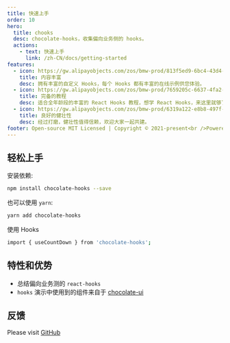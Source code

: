 ```yaml
---
title: 快速上手
order: 10
hero:
  title: chooks
  desc: chocolate-hooks，收集偏向业务侧的 hooks。
  actions:
    - text: 快速上手
      link: /zh-CN/docs/getting-started
features:
  - icon: https://gw.alipayobjects.com/zos/bmw-prod/813f5ed9-6bc4-43d4-9f74-ec81ecf35733/k7htg6n4_w144_h144.png
    title: 内容丰富
    desc: 拥有丰富的自定义 Hooks，每个 Hooks 都有丰富的在线示例供您体验。
  - icon: https://gw.alipayobjects.com/zos/bmw-prod/7659205c-6637-4fa2-8529-d32e5818304b/k7htflfb_w144_h144.png
    title: 完备的教程
    desc: 适合全年龄段的丰富的 React Hooks 教程，想学 React Hooks，来这里就够了。
  - icon: https://gw.alipayobjects.com/zos/bmw-prod/6319a122-e8b8-497f-9b45-37cfbe77edaa/k7htfx7t_w144_h144.png
    title: 良好的健壮性
    desc: 经过打磨，健壮性值得信赖，欢迎大家一起共建。
footer: Open-source MIT Licensed | Copyright © 2021-present<br />Powered by fikyair [Chocolate Design](https://github.com/ChocolateUI)
---
```


## 轻松上手

安装依赖:

```bash
npm install chocolate-hooks --save
```

也可以使用 `yarn`:

```bash
yarn add chocolate-hooks
```

使用 Hooks

```bash
import { useCountDown } from 'chocolate-hooks';
```

## 特性和优势

- 总结偏向业务测的 `react-hooks`
- `hooks` 演示中使用到的组件来自于 [chocolate-ui](https://github.com/ChocolateUI/chocolate-ui)

## 反馈

Please visit [GitHub](https://github.com/ChocolateUI/chocolate-hooks)
